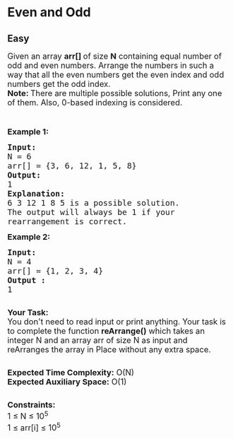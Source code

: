 # Even and Odd
## Easy 
<div class="problem-statement" style="user-select: auto;">
                <p style="user-select: auto;"></p><p style="user-select: auto;"><span style="font-size: 18px; user-select: auto;">Given an array <strong style="user-select: auto;">arr[] </strong>of size <strong style="user-select: auto;">N</strong> containing equal number of odd and even numbers. Arrange the numbers in such a way that all the even numbers get the even index and odd numbers get the odd index.<br style="user-select: auto;">
<strong style="user-select: auto;">Note: </strong>There are multiple possible solutions, Print any one of them. Also, 0-based indexing is considered.</span></p>

<p style="user-select: auto;">&nbsp;</p>

<p style="user-select: auto;"><span style="font-size: 18px; user-select: auto;"><strong style="user-select: auto;">Example 1:</strong></span></p>

<pre style="user-select: auto;"><span style="font-size: 18px; user-select: auto;"><strong style="user-select: auto;">Input:
</strong>N = 6
arr[] = {3, 6, 12, 1, 5, 8}
<strong style="user-select: auto;">Output:</strong></span>
<span style="font-size: 18px; user-select: auto;">1
<strong style="user-select: auto;">Explanation:
</strong>6 3 12 1 8 5 is a possible solution.
The output will always be 1 if your
rearrangement is correct.</span>
</pre>

<div style="user-select: auto;"><span style="font-size: 18px; user-select: auto;"><strong style="user-select: auto;">Example 2:</strong></span></div>

<pre style="user-select: auto;"><span style="font-size: 18px; user-select: auto;"><strong style="user-select: auto;">Input:
</strong>N = 4
arr[] = {1, 2, 3, 4}
<strong style="user-select: auto;">Output :</strong>
1</span>
</pre>

<p style="user-select: auto;"><br style="user-select: auto;">
<span style="font-size: 18px; user-select: auto;"><strong style="user-select: auto;">Your Task:&nbsp;&nbsp;</strong><br style="user-select: auto;">
You don't need to read input or print anything. Your task is to complete the function <strong style="user-select: auto;">reArrange()</strong>&nbsp;which takes an integer N and an array arr of size N as input and reArranges the array in Place without any extra space.</span></p>

<p style="user-select: auto;"><br style="user-select: auto;">
<span style="font-size: 18px; user-select: auto;"><strong style="user-select: auto;">Expected Time Complexity:</strong> O(N)<br style="user-select: auto;">
<strong style="user-select: auto;">Expected Auxiliary Space:</strong> O(1)</span></p>

<p style="user-select: auto;"><br style="user-select: auto;">
<span style="font-size: 18px; user-select: auto;"><strong style="user-select: auto;">Constraints:</strong><br style="user-select: auto;">
1 ≤ N ≤ 10<sup style="user-select: auto;">5</sup><br style="user-select: auto;">
1 ≤ arr[i] ≤ 10<sup style="user-select: auto;">5</sup></span></p>
 <p style="user-select: auto;"></p>
            </div>